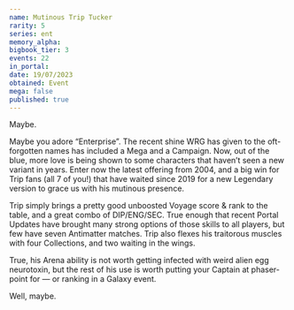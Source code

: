 ```yaml
---
name: Mutinous Trip Tucker
rarity: 5
series: ent
memory_alpha:
bigbook_tier: 3
events: 22
in_portal:
date: 19/07/2023
obtained: Event
mega: false
published: true
---
```


Maybe.

Maybe you adore “Enterprise”. The recent shine WRG has given to the oft-forgotten names has included a Mega and a Campaign. Now, out of the blue, more love is being shown to some characters that haven’t seen a new variant in years. Enter now the latest offering from 2004, and a big win for Trip fans (all 7 of you!) that have waited since 2019 for a new Legendary version to grace us with his mutinous presence.

Trip simply brings a pretty good unboosted Voyage score & rank to the table, and a great combo of DIP/ENG/SEC. True enough that recent Portal Updates have brought many strong options of those skills to all players, but few have seven Antimatter matches. Trip also flexes his traitorous muscles with four Collections, and two waiting in the wings.

True, his Arena ability is not worth getting infected with weird alien egg neurotoxin, but the rest of his use is worth putting your Captain at phaser-point for — or ranking in a Galaxy event.

Well, maybe.
